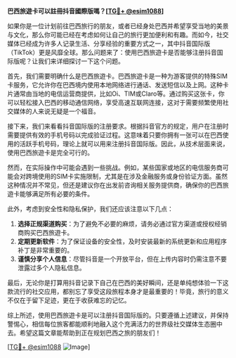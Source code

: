 **巴西旅遊卡可以註冊抖音國際版嗎？[[TG💪+ @esim1088](https://t.me/s/esim1088)]**

如果你是一位计划前往巴西旅行的朋友，或者已经身处巴西并希望享受当地的美景与文化，那么你可能已经在考虑如何让自己的旅行更加便利和有趣。而如今，社交媒体已经成为许多人记录生活、分享经验的重要方式之一，其中抖音国际版（TikTok）更是风靡全球。那么问题来了：使用巴西旅遊卡是否能够注册抖音国际版呢？让我们来详细探讨一下这个问题。

首先，我们需要明确什么是巴西旅遊卡。巴西旅遊卡是一种为游客提供的特殊SIM卡服务，它允许你在巴西境内使用本地网络进行通话、发送短信以及上网。这种卡片通常由当地的电信运营商提供，比如Oi、TIM或Claro等。通过购买这张卡，你可以轻松接入巴西的移动通信网络，享受高速互联网连接，这对于需要频繁使用社交媒体的人来说无疑是一个福音。

接下来，我们来看看抖音国际版的注册要求。根据抖音官方的规定，用户在注册时需要提供有效的手机号码以完成验证过程。这意味着只要你拥有一张可以在巴西使用的活跃手机号码，理论上就可以用来注册抖音国际版。因此，从技术层面来说，使用巴西旅遊卡是完全可行的。

然而，在实际操作中可能会遇到一些挑战。例如，某些国家或地区的电信服务商可能会对跨境使用的SIM卡实施限制，尤其是在涉及金融服务或身份验证方面。虽然这种情况并不常见，但还是建议你在出发前咨询相关服务提供商，确保你的巴西旅遊卡能够满足所有必要的条件。

此外，考虑到安全性和隐私保护，我们还应该注意以下几点：

1. **选择正规渠道购买**：为了避免不必要的麻烦，请务必通过官方渠道或授权经销商购买巴西旅遊卡。
2. **定期更新软件**：为了保证设备的安全性，及时安装最新的系统更新和应用程序补丁是非常重要的。
3. **谨慎分享个人信息**：尽管抖音是一个开放平台，但在上传内容时仍需注意不要泄露过多个人隐私信息。

最后，无论你是打算用抖音记录下自己在巴西的美好瞬间，还是单纯想体验一下这款流行的社交应用，都别忘了享受这段旅程本身才是最重要的！毕竟，旅行的意义不仅在于留下足迹，更在于收获难忘的记忆。

综上所述，使用巴西旅遊卡是可以注册抖音国际版的。只要遵循上述建议，并保持警惕心，相信每位旅客都能顺利地融入这个充满活力的世界级社交媒体生态圈中去。希望这篇文章能帮助到正在规划巴西之旅的朋友们！

[[TG💪+ @esim1088](https://t.me/s/esim1088) ![Image](https://i.postimg.cc/4NQfJmqS/Snipaste-2025-05-13-00-14-12.png)]
